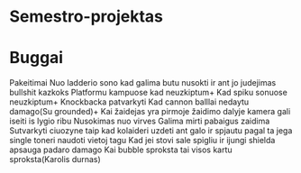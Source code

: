 ﻿# Semestro-projektas

# Buggai

Pakeitimai
Nuo ladderio sono kad galima butu nusokti ir ant jo judejimas bullshit kazkoks
Platformu kampuose kad neuzkiptum+
Kad spiku sonuose neuzkiptum+
Knockbacka patvarkyti
Kad cannon balllai nedaytu damago(Su grounded)+
Kai žaidejas yra pirmoje žaidimo dalyje kamera gali iseiti is lygio ribu
Nusokimas nuo virves
Galima mirti pabaigus zaidima
Sutvarkyti ciuozyne taip kad kolaideri uzdeti ant galo ir spjautu pagal ta jega
single toneri naudoti vietoj tagu
Kad jei stovi sale spigliu ir ijungi shielda apsauga padaro damago
Kai bubble sproksta tai visos kartu sproksta(Karolis durnas)
